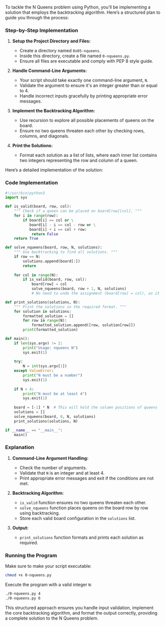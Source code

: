 To tackle the N Queens problem using Python, you'll be implementing a solution that employs the backtracking algorithm. Here’s a structured plan to guide you through the process:

### Step-by-Step Implementation

1. **Setup the Project Directory and Files:**
    - Create a directory named `0x05-nqueens`.
    - Inside this directory, create a file named `0-nqueens.py`.
    - Ensure all files are executable and comply with PEP 8 style guide.

2. **Handle Command-Line Arguments:**
    - Your script should take exactly one command-line argument, `N`.
    - Validate the argument to ensure it's an integer greater than or equal to 4.
    - Handle incorrect inputs gracefully by printing appropriate error messages.

3. **Implement the Backtracking Algorithm:**
    - Use recursion to explore all possible placements of queens on the board.
    - Ensure no two queens threaten each other by checking rows, columns, and diagonals.

4. **Print the Solutions:**
    - Format each solution as a list of lists, where each inner list contains two integers representing the row and column of a queen.

Here’s a detailed implementation of the solution:

### Code Implementation

```python
#!/usr/bin/python3
import sys

def is_valid(board, row, col):
    """ Check if a queen can be placed on board[row][col]. """
    for i in range(row):
        if board[i] == col or \
           board[i] - i == col - row or \
           board[i] + i == col + row:
            return False
    return True

def solve_nqueens(board, row, N, solutions):
    """ Use backtracking to find all solutions. """
    if row == N:
        solutions.append(board[:])
        return
    
    for col in range(N):
        if is_valid(board, row, col):
            board[row] = col
            solve_nqueens(board, row + 1, N, solutions)
            # No need to undo the assignment (board[row] = col), as it will be overwritten

def print_solutions(solutions, N):
    """ Print the solutions in the required format. """
    for solution in solutions:
        formatted_solution = []
        for row in range(N):
            formatted_solution.append([row, solution[row]])
        print(formatted_solution)

def main():
    if len(sys.argv) != 2:
        print("Usage: nqueens N")
        sys.exit(1)
    
    try:
        N = int(sys.argv[1])
    except ValueError:
        print("N must be a number")
        sys.exit(1)
    
    if N < 4:
        print("N must be at least 4")
        sys.exit(1)
    
    board = [-1] * N  # This will hold the column positions of queens
    solutions = []
    solve_nqueens(board, 0, N, solutions)
    print_solutions(solutions, N)

if __name__ == "__main__":
    main()
```

### Explanation

1. **Command-Line Argument Handling:**
    - Check the number of arguments.
    - Validate that `N` is an integer and at least 4.
    - Print appropriate error messages and exit if the conditions are not met.

2. **Backtracking Algorithm:**
    - `is_valid` function ensures no two queens threaten each other.
    - `solve_nqueens` function places queens on the board row by row using backtracking.
    - Store each valid board configuration in the `solutions` list.

3. **Output:**
    - `print_solutions` function formats and prints each solution as required.

### Running the Program
Make sure to make your script executable:
```bash
chmod +x 0-nqueens.py
```

Execute the program with a valid integer `N`:
```bash
./0-nqueens.py 4
./0-nqueens.py 6
```

This structured approach ensures you handle input validation, implement the core backtracking algorithm, and format the output correctly, providing a complete solution to the N Queens problem.
